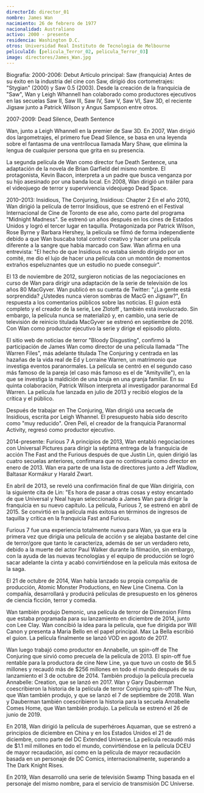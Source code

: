 ```yaml
---
directorId: director_01
nombre: James Wan
nacimiento: 26 de febrero de 1977
nacionalidad: Australiano
activo: 2000 - presente
residencia: Washington D.C.
otros: Universidad Real Instituto de Tecnologia de Melbourne
peliculaId: [pelicula_Terror_02, pelicula_Terror_03]
image: directores/James_Wan.jpg
---
```

Biografia:
2000-2006: Debut
Artículo principal: Saw (franquicia)
Antes de su éxito en la industria del cine con Saw, dirigió dos cortometrajes: "Stygian" (2000) y Saw 0.5 (2003). Desde la creación de la franquicia de "Saw", Wan y Leigh Whannell han colaborado como productores ejecutivos en las secuelas Saw II, Saw III, Saw IV, Saw V, Saw VI, Saw 3D, el reciente Jigsaw junto a Patrick Wilson y Angus Sampson entre otros.

2007-2009: Dead Silence, Death Sentence

Wan, junto a Leigh Whannell en la premier de Saw 3D.
En 2007, Wan dirigió dos largometrajes, el primero fue Dead Silence, se basa en una leyenda sobre el fantasma de una ventrílocua llamada Mary Shaw, que elimina la lengua de cualquier persona que grita en su presencia.

La segunda película de Wan como director fue Death Sentence, una adaptación de la novela de Brian Garfield del mismo nombre. El protagonista, Kevin Bacon, interpreta a un padre que busca venganza por su hijo asesinado por una banda local. En 2008, Wan dirigió un tráiler para el videojuego de terror y supervivencia videojuego Dead Space.

2010–2013: Insidious, The Conjuring, Insidious: Chapter 2
En el año 2010, Wan dirigió la película de terror Insidious, que se estrenó en el Festival Internacional de Cine de Toronto de ese año, como parte del programa "Midnight Madness". Se estrenó un años después en los cines de Estados Unidos y logró el tercer lugar en taquilla. Protagonizada por Patrick Wilson, Rose Byrne y Barbara Hershey, la película se filmó de forma independiente debido a que Wan buscaba total control creativo y hacer una película diferente a la sangre que había marcado con Saw. Wan afirma en una entrevista: "El hecho de que Insidious no estaba siendo dirigido por un comité, me dio el lujo de hacer una película con un montón de momentos extraños espeluznantes que un estudio no puede conseguir".

El 13 de noviembre de 2012, surgieron noticias de las negociaciones en curso de Wan para dirigir una adaptación de la serie de televisión de los años 80 MacGyver. Wan publicó en su cuenta de Twitter: "¿La gente está sorprendida? ¿Ustedes nunca vieron sombras de MacG en Jigsaw?", En respuesta a los comentarios públicos sobre las noticias. El guion está completo y el creador de la serie, Lee Zlotoff , también está involucrado. Sin embargo, la película nunca se materializó y, en cambio, una serie de televisión de reinicio titulada MacGyver se estrenó en septiembre de 2016. Con Wan como productor ejecutivo la serie y dirige el episodio piloto.

El sitio web de noticias de terror "Bloody Disgusting", confirmó la participación de James Wan como director de una película llamada "The Warren Files", más adelante titulada The Conjuring y centrada en las hazañas de la vida real de Ed y Lorraine Warren, un matrimonio que investiga eventos paranormales. La película se centró en el segundo caso más famoso de la pareja (el caso más famoso es el de "Amityville"), en la que se investiga la maldición de una bruja en una granja familiar. En su quinta colaboración, Patrick Wilson interpreta al investigador paranormal Ed Warren. La película fue lanzada en julio de 2013 y recibió elogios de la crítica y el público.

Después de trabajar en The Conjuring, Wan dirigió una secuela de Insidious, escrita por Leigh Whannel. El presupuesto había sido descrito como "muy reducido". Oren Peli, el creador de la franquicia Paranormal Activity, regresó como productor ejecutivo.

2014-presente: Furious 7
A principios de 2013, Wan entabló negociaciones con Universal Pictures para dirigir la séptima entrega de la franquicia de acción The Fast and the Furious después de que Justin Lin, quien dirigió las cuatro secuelas anteriores, confirmara que no continuaría como director en enero de 2013. Wan era parte de una lista de directores junto a Jeff Wadlow, Baltasar Kormákur y Harald Zwart.

En abril de 2013, se reveló una confirmación final de que Wan dirigiría, con la siguiente cita de Lin: "Es hora de pasar a otras cosas y estoy encantado de que Universal y Neal hayan seleccionado a James Wan para dirigir la franquicia en su nuevo capítulo. La película, Furious 7, se estrenó en abril de 2015. Se convirtió en la película más exitosa en términos de ingresos de taquilla y crítica en la franquicia Fast and Furious.

Furious 7 fue una experiencia totalmente nueva para Wan, ya que era la primera vez que dirigía una película de acción y se alejaba bastante del cine de terror/gore que tanto le caracteriza, además de ser un verdadero reto, debido a la muerte del actor Paul Walker durante la filmación, sin embargo, con la ayuda de las nuevas tecnologías y el equipo de producción se logró sacar adelante la cinta y acabó convirtiéndose en la película más exitosa de la saga.

El 21 de octubre de 2014, Wan había lanzado su propia compañía de producción, Atomic Monster Productions, en New Line Cinema. Con la compañía, desarrollará y producirá películas de presupuesto en los géneros de ciencia ficción, terror y comedia.

Wan también produjo Demonic, una película de terror de Dimension Films que estaba programada para su lanzamiento en diciembre de 2014, junto con Lee Clay. Wan concibió la idea para la película, que fue dirigida por Will Canon y presenta a Maria Bello en el papel principal. Max La Bella escribió el guion. La película finalmente se lanzó VOD en agosto de 2017.

Wan luego trabajó como productor en Annabelle, un spin-off de The Conjuring que sirvió como precuela de la película de 2013. El spin-off fue rentable para la productora de cine New Line, ya que tuvo un costo de $6.5 millones y recaudó más de $256 millones en todo el mundo después de su lanzamiento el 3 de octubre de 2014. También produjo la película precuela Annabelle: Creation, que se lanzó en 2017. Wan y Gary Dauberman coescribieron la historia de la película de terror Conjuring spin-off The Nun, que Wan también produjo, y que se lanzó el 7 de septiembre de 2018. Wan y Dauberman también coescribieron la historia para la secuela Annabelle Comes Home, que Wan también produjo. La película se estrenó el 26 de junio de 2019.

En 2018, Wan dirigió la película de superhéroes Aquaman, que se estrenó a principios de diciembre en China y en los Estados Unidos el 21 de diciembre, como parte del DC Extended Universe. La película recaudó más de $1.1 mil millones en todo el mundo, convirtiéndose en la película DCEU de mayor recaudación, así como en la película de mayor recaudación basada en un personaje de DC Comics, internacionalmente, superando a The Dark Knight Rises.

En 2019, Wan desarrolló una serie de televisión Swamp Thing basada en el personaje del mismo nombre, para el servicio de transmisión DC Universe.
